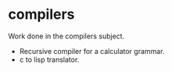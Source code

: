 # compilers
Work done in the compilers subject.
- Recursive compiler for a calculator grammar.
- c to lisp translator.
